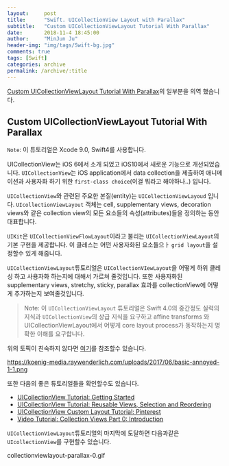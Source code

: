 ```yaml
---
layout:     post
title:      "Swift. UICollectionView Layout with Parallax"
subtitle:   "Custom UICollectionViewLayout Tutorial With Parallax"
date:       2018-11-4 18:45:00
author:     "MinJun Ju"
header-img: "img/tags/Swift-bg.jpg"
comments: true 
tags: [Swift]
categories: archive
permalink: /archive/:title
---
```


[Custom UICollectionViewLayout Tutorial With Parallax](https://www.raywenderlich.com/527-custom-uicollectionviewlayout-tutorial-with-parallax)의 일부분을 의역 했습니다. 

## Custom UICollectionViewLayout Tutorial With Parallax

`Note`: 이 튜토리얼은 Xcode 9.0, Swift4를 사용합니다. 

UICollectionView는 iOS 6에서 소개 되었고 iOS10에서 새로운 기능으로 개선되었습니다. `UICollectionView`는 iOS application에서 data collection을 제출하여 애니메이션과 사용자화 하기 위한 `first-class choice`(이걸 뭐라고 해야하나..) 입니다.

`UICollectionView`와 관련된 주요한 본질(entity)는 `UICollectionViewLayoud` 입니다. `UIcollectionViewLayout` 객체는 cell, supplementary views, decoration views와 같은 collection view의 모든 요소들의 속성(attributes)들을 정의하는 동안 대표합니다.

`UIKit`은 `UICollectionViewFlowLayout`이라고 불리는 `UICollectionViewLayout`의 기본 구현을 제공합니다. 이 클레스는 어떤 사용자화된 요소들으ㅏ `grid layout`을 설정할수 있게 해줍니다.

`UICollectionViewLayout`튜토리얼은 `UICollectionVIewLayout`을 어떻게 하위 클레싱 하고 사용자화 하는지에 대해서 가르쳐 줄것입니다. 또한 사용자화된 supplementary views, stretchy, sticky, parallax 효과를 collectionView에 어떻게 추가하는지 보여줄것입니다.

> Note: 이 `UICollectionViewLayout` 튜토리얼은 Swift 4.0의 중간정도 실력의 지식과 `UICollectionView`의 상급 지식을 요구하고 affine transforms 와 UICollectionViewLayout에서 어떻게 core layout process가 동작하는지 명확한 이해를 요구합니다. 

위의 토픽이 친숙하지 않다면 [여기](https://developer.apple.com/documentation/uikit/uicollectionviewlayout)를 참조할수 있습니다.

https://koenig-media.raywenderlich.com/uploads/2017/06/basic-annoyed-1-1.png

또한 다음의 좋은 튜토리얼들을 확인할수도 있습니다.

- [<U> UICollectionView Tutorial: Getting Started</U>](https://www.raywenderlich.com/9334-uicollectionview-tutorial-getting-started)
- [<U>UICollectionView Tutorial: Reusable Views, Selection and Reordering </U>](https://www.raywenderlich.com/9477-uicollectionview-tutorial-reusable-views-selection-and-reordering)
- [<U> UICollectionView Custom Layout Tutorial: Pinterest </U>](https://www.raywenderlich.com/392-uicollectionview-custom-layout-tutorial-pinterest)
- [<U>Video Tutorial: Collection Views Part 0: Introduction </U>](https://www.raywenderlich.com/2021-video-tutorial-collection-views-part-0-introduction)

`UICollectionViewLayout`튜토리얼의 마지막에 도달하면 다음과같은 `UIcollectionView`를 구현할수 있습니다.

collectionviewlayout-parallax-0.gif


